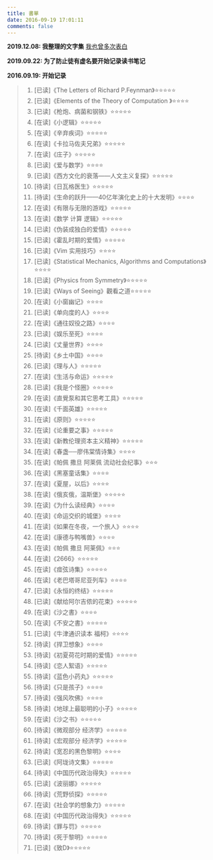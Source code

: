 ```yaml
---
title: 書單
date: 2016-09-19 17:01:11
comments: false
---
```


**2019.12.08: 我整理的文字集** [我也曾多次表白](https://github.com/QIanGua/guwenxuan)

**2019.09.22: 为了防止徒有虚名要开始记录读书笔记**
 
**2016.09.19: 开始记录**

> 01. [已读]《The Letters of Richard P.Feynman》⭐️⭐️⭐️⭐️⭐️
> 02. [已读]《Elements of the Theory of Computation 》⭐️⭐️⭐️⭐️️
> 03. [已读]《枪炮、病菌和钢铁》⭐️⭐️⭐️⭐️⭐️
> 04. [在读]《小逻辑》⭐️⭐️⭐️⭐️⭐️
> 05. [在读]《辛弃疾词》⭐️⭐️⭐️⭐️⭐️
> 06. [在读]《卡拉马佐夫兄弟》⭐️⭐️⭐️⭐️⭐️
> 07. [在读]《庄子》⭐️⭐️⭐️⭐️⭐️
> 08. [已读]《爱与数学》⭐️⭐️⭐️⭐️️
> 09. [已读]《西方文化的衰落——人文主义复探》⭐️⭐️⭐️⭐️⭐️
> 10. [待读]《日瓦格医生》⭐️⭐️⭐️⭐️⭐️
> 11. [待读]《生命的跃升——40亿年演化史上的十大发明》️⭐️⭐️⭐️⭐️
> 12. [在读]《有限与无限的游戏》⭐️⭐️⭐️⭐️⭐️
> 13. [在读]《数学 计算 逻辑》⭐️⭐️⭐️⭐️⭐️
> 14. [已读]《伪装成独白的爱情》⭐️⭐️⭐️⭐️⭐️
> 15. [已读]《霍乱时期的爱情》⭐️⭐️⭐️⭐️⭐️
> 16. [已读]《Vim 实用技巧》⭐️⭐️⭐️⭐️️
> 17. [已读]《Statistical Mechanics, Algorithms and Computations》⭐️⭐️⭐️⭐️️
> 18. [已读]《Physics from Symmetry》⭐️⭐️⭐️⭐️⭐️
> 19. [已读]《Ways of Seeing》觀看之道⭐️⭐️⭐️⭐️⭐️
> 20. [在读]《小窗幽记》⭐️⭐️⭐️⭐️️
> 21. [已读]《单向度的人》⭐️⭐️⭐️️⭐️
> 22. [在读]《通往奴役之路》⭐️⭐️️⭐️⭐️
> 23. [已读]《娱乐至死》⭐️⭐️⭐️⭐️️
> 24. [已读]《丈量世界》⭐️⭐️⭐️⭐️️
> 25. [待读]《乡土中国》⭐️⭐️⭐️⭐️️
> 26. [已读]《理与人》⭐️⭐️⭐️⭐️⭐️
> 27. [在读]《生活与命运》⭐️⭐️⭐️⭐️⭐️
> 28. [已读]《我是个怪圈》⭐️⭐️⭐️⭐️⭐️
> 29. [在读]《直覺泵和其它思考工具》⭐️⭐️⭐️⭐️⭐️
> 30. [在读]《千面英雄》⭐️⭐️⭐️⭐️⭐️
> 31. [在读]《原则》⭐️⭐️⭐️⭐️⭐️
> 32. [在读]《论重要之事》⭐️⭐️⭐️⭐️⭐️
> 33. [在读]《新教伦理资本主义精神》⭐️⭐️⭐️⭐️⭐️
> 34. [在读]《春盏──廖伟棠情诗集》⭐️⭐️️⭐️⭐️
> 35. [在读]《帕佩 撒旦 阿莱佩 流动社会纪事》️⭐️⭐️⭐️
> 36. [在读]《黑塞童话集》⭐️⭐️⭐️⭐️️
> 37. [在读]《夏屋，以后》⭐️⭐️⭐️⭐️️️️
> 38. [在读]《俄亥俄，温斯堡》⭐️⭐️⭐️⭐️⭐️
> 39. [在读]《为什么读经典》⭐️⭐️⭐️️⭐️
> 40. [在读]《命运交织的城堡》⭐️⭐️️⭐️⭐️
> 41. [在读]《如果在冬夜，一个旅人》⭐️️⭐️⭐️⭐️
> 42. [在读]《康德与鸭嘴兽》⭐️⭐️⭐️⭐️️
> 43. [在读]《帕佩 撒旦 阿莱佩》⭐️️⭐️⭐️
> 44. [在读]《2666》⭐️⭐️⭐️⭐️⭐️
> 45. [在读]《痖弦诗集》⭐️⭐️⭐️⭐️⭐️
> 46. [在读]《老巴塔哥尼亚列车》⭐️️⭐️⭐️⭐️
> 47. [已读]《永恒的终结》⭐️⭐️⭐️⭐️⭐️
> 48. [已读]《献给阿尔吉侬的花束》⭐️⭐️⭐️⭐️⭐️
> 49. [在读]《沙之書》⭐️⭐️⭐️⭐️️
> 50. [在读]《不安之書》⭐️⭐️⭐️⭐️⭐️
> 51. [已读]《牛津通识读本 福柯》⭐️️⭐️⭐️⭐️
> 52. [待读]《捍卫想象》⭐️⭐️⭐️⭐️️
> 53. [待读]《初夏荷花时期的爱情》⭐️⭐️⭐️⭐️⭐️
> 54. [待读]《恋人絮语》⭐️⭐️⭐️⭐️⭐️
> 55. [待读]《蓝色小药丸》⭐️⭐️⭐️⭐️⭐️
> 56. [待读]《只是孩子》⭐️⭐️⭐️⭐️️
> 57. [待读]《强风吹佛》⭐️⭐️⭐️⭐️️
> 58. [待读]《地球上最聪明的小子》⭐️⭐️⭐️⭐️⭐️
> 59. [在读]《沙之书》⭐️⭐️⭐️⭐️⭐️
> 60. [待读]《微观部分 经济学》⭐️⭐️⭐️⭐️⭐️
> 61. [待读]《宏观部分 经济学》⭐️⭐️⭐️⭐️⭐️
> 62. [待读]《宽忍的黑色黎明》⭐️⭐️️⭐️⭐️
> 63. [已读]《阿垅诗文集》⭐️⭐️⭐️⭐️⭐️
> 64. [待读]《中国历代政治得失》⭐️⭐️⭐️⭐️⭐️
> 65. [已读]《波丽娜》⭐️⭐️⭐️⭐️⭐️
> 66. [待读]《荒野侦探》⭐️⭐️⭐️⭐️⭐️
> 67. [在读]《社会学的想象力》⭐️⭐️⭐️⭐️⭐️
> 68. [在读]《中国历代政治得失》⭐️⭐️⭐️⭐️⭐️
> 69. [待读]《罪与罚》⭐️⭐️⭐️⭐️⭐️
> 70. [待读]《死于黎明》⭐️⭐️⭐️⭐️⭐️
> 71. [已读]《致D》⭐️⭐️⭐️⭐️⭐️
